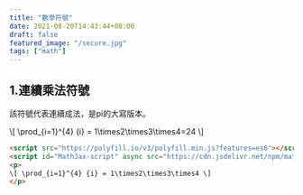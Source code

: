 ```yaml
---
title: "數學符號"
date: 2021-08-20T14:43:44+08:00
draft: false
featured_image: "/secure.jpg"
tags: ["math"]
---
```


## 1.連續乘法符號


該符號代表連續成法，是pi的大寫版本。

<script src="https://polyfill.io/v3/polyfill.min.js?features=es6"></script>
<script id="MathJax-script" async src="https://cdn.jsdelivr.net/npm/mathjax@3/es5/tex-mml-chtml.js"></script>

<p>
\[ \prod_{i=1}^{4} {i} = 1\times2\times3\times4=24 \]
</p>

```html
<script src="https://polyfill.io/v3/polyfill.min.js?features=es6"></script>
<script id="MathJax-script" async src="https://cdn.jsdelivr.net/npm/mathjax@3/es5/tex-mml-chtml.js"></script>
<p>
\[ \prod_{i=1}^{4} {i} = 1\times2\times3\times4 \]
</p>
```




